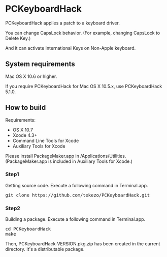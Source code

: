 PCKeyboardHack
==============

PCKeyboardHack applies a patch to a keyboard driver.

You can change CapsLock behavior. (For example, changing CapsLock to Delete Key.)

And it can activate International Keys on Non-Apple keyboard.


System requirements
-------------------

Mac OS X 10.6 or higher.

If you require PCKeyboardHack for Mac OS X 10.5.x, use PCKeyboardHack 5.1.0.


How to build
------------

Requirements:

* OS X 10.7
* Xcode 4.3+
* Command Line Tools for Xcode
* Auxiliary Tools for Xcode

Please install PackageMaker.app in /Applications/Utilities.
(PackageMaker.app is included in Auxiliary Tools for Xcode.)

### Step1

Getting source code.
Execute a following command in Terminal.app.

<pre>
git clone https://github.com/tekezo/PCKeyboardHack.git
</pre>

### Step2

Building a package.
Execute a following command in Terminal.app.

<pre>
cd PCKeyboardHack
make
</pre>

Then, PCKeyboardHack-VERSION.pkg.zip has been created in the current directory.
It's a distributable package.
